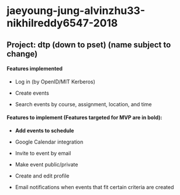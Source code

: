 # jaeyoung-jung-alvinzhu33-nikhilreddy6547-2018

## Project: dtp (down to pset) (name subject to change)

#### Features implemented

* Log in (by OpenID/MIT Kerberos)

* Create events

* Search events by course, assignment, location, and time

#### Features to implement (Features targeted for MVP are in bold):

* **Add events to schedule**

* Google Calendar integration

* Invite to event by email

* Make event public/private

* Create and edit profile

* Email notifications when events that fit certain criteria are created

